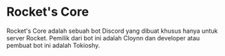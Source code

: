 # Rocket's Core
Rocket's Core adalah sebuah bot Discord yang dibuat khusus hanya untuk server Rocket. Pemilik dari bot ini adalah Cloynn dan developer atau pembuat bot ini adalah Tokioshy.
